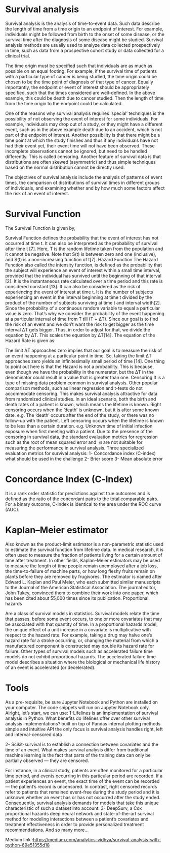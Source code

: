 # Survival analysis
Survival analysis is the analysis of time-to-event data. Such data describe the length of time from a time origin to an endpoint of interest. For example, individuals might be followed from birth to the onset of some disease, or the survival time after the diagnosis of some disease might be studied. Survival analysis methods are usually used to analyze data collected prospectively in time, such as data from a prospective cohort study or data collected for a clinical trial.


The time origin must be specified such that individuals are as much as possible on an equal footing. For example, if the survival time of patients with a particular type of cancer is being studied, the time origin could be chosen to be the time point of diagnosis of that type of cancer. Equally importantly, the endpoint or event of interest should be appropriately specified, such that the times considered are well-defined. In the above example, this could be death due to cancer studied. Then the length of time from the time origin to the endpoint could be calculated.


One of the reasons why survival analysis requires ‘special’ techniques is the possibility of not observing the event of interest for some individuals. For example, individuals may drop out of a study, or they might have a different event, such as in the above example death due to an accident, which is not part of the endpoint of interest. Another possibility is that there might be a time point at which the study finishes and thus if any individuals have not had their event yet, their event time will not have been observed. These incomplete observations cannot be ignored, but need to be handled differently. This is called censoring. Another feature of survival data is that distributions are often skewed (asymmetric) and thus simple techniques based on the normal distribution cannot be directly used.


The objectives of survival analysis include the analysis of patterns of event times, the comparison of distributions of survival times in different groups of individuals, and examining whether and by how much some factors affect the risk of an event of interest.
# Survival Function
The Survival Function is given by,

Survival Function defines the probability that the event of interest has not occurred at time t. It can also be interpreted as the probability of survival after time t [7]. Here, T is the random lifetime taken from the population and it cannot be negative. Note that S(t) is between zero and one (inclusive), and S(t) is a non-increasing function of t[7].
Hazard Function
The Hazard Function also called the intensity function, is defined as the probability that the subject will experience an event of interest within a small time interval, provided that the individual has survived until the beginning of that interval [2]. It is the instantaneous rate calculated over a time period and this rate is considered constant [13]. It can also be considered as the risk of experiencing the event of interest at time t. It is the number of subjects experiencing an event in the interval beginning at time t divided by the product of the number of subjects surviving at time t and interval width[2].
Since the probability of a continuous random variable to equal a particular value is zero. That’s why we consider the probability of the event happening at a particular interval of time from T till (T + ΔT). Since our goal is to find the risk of an event and we don’t want the risk to get bigger as the time interval ΔT gets bigger. Thus, in order to adjust for that, we divide the equation by ΔT. This scales the equation by ΔT[14]. The equation of the Hazard Rate is given as:

The limit ΔT approaches zero implies that our goal is to measure the risk of an event happening at a particular point in time. So, taking the limit ΔT approaches zero yields an infinitesimally small period of time [14].
One thing to point out here is that the Hazard is not a probability. This is because, even though we have the probability in the numerator, but the ΔT in the denominator could result in a value that is greater than one.
Censoring
It is a type of missing data problem common in survival analysis. Other popular comparison methods, such as linear regression and t-tests do not accommodate censoring. This makes survival analysis attractive for data from randomized clinical studies.
In an ideal scenario, both the birth and death rates of a patient is known, which means the lifetime is known.
Right censoring occurs when the ‘death’ is unknown, but it is after some known date. e.g. The ‘death’ occurs after the end of the study, or there was no follow-up with the patient.
Left censoring occurs when the lifetime is known to be less than a certain duration. e.g. Unknown time of initial infection exposure when first meeting with a patient.
Due to the presence of the censoring in survival data, the standard evaluation metrics for regression such as the root of mean squared error and ܴ ଶ are not suitable for measuring the performance in survival analysis. Three specialized evaluation metrics for survival analysis:
1- Concordance index (C-index) what should be used in the challenge
2- Brier score
3- Mean absolute error
# Concordance Index (C‐Index)
It is a rank order statistic for predictions against true outcomes and is defined as the ratio of the concordant pairs to the total comparable pairs. For a binary outcome, C-index is identical to the area under the ROC curve (AUC).
# Kaplan–Meier estimator

Also known as the product-limit estimator is a non-parametric statistic used to estimate the survival function from lifetime data. In medical research, it is often used to measure the fraction of patients living for a certain amount of time after treatment. In other fields, Kaplan–Meier estimators may be used to measure the length of time people remain unemployed after a job loss, the time-to-failure of machine parts, or how long fleshy fruits remain on plants before they are removed by frugivores. The estimator is named after Edward L. Kaplan and Paul Meier, who each submitted similar manuscripts to the Journal of the American Statistical Association. The journal editor, John Tukey, convinced them to combine their work into one paper, which has been cited about 55,000 times since its publication.
Proportional hazards

Are a class of survival models in statistics. Survival models relate the time that passes, before some event occurs, to one or more covariates that may be associated with that quantity of time. In a proportional hazards model, the unique effect of a unit increase in a covariate is multiplicative with respect to the hazard rate. For example, taking a drug may halve one’s hazard rate for a stroke occurring, or, changing the material from which a manufactured component is constructed may double its hazard rate for failure. Other types of survival models such as accelerated failure time models do not exhibit proportional hazards. The accelerated failure time model describes a situation where the biological or mechanical life history of an event is accelerated (or decelerated).
# Tools
As a pre-requisite, be sure Jupyter Notebook and Python are installed on your computer. The code snippets will run on Jupyter Notebook only.
Alright, let’s start, we can use:
1-Lifelines is an implementation of survival analysis in Python. What benefits do lifelines offer over other survival analysis implementations?
built on top of Pandas
internal plotting methods
simple and intuitive API
the only focus is survival analysis
handles right, left and interval-censored data

2- Scikit-survival is to establish a connection between covariates and the time of an event. What makes survival analysis differ from traditional machine learning is the fact that parts of the training data can only be partially observed — they are censored.


For instance, in a clinical study, patients are often monitored for a particular time period, and events occurring in this particular period are recorded. If a patient experiences an event, the exact time of the event can be recorded — the patient’s record is uncensored. In contrast, right censored records refer to patients that remained event-free during the study period and it is unknown whether an event has or has not occurred after the study ended. Consequently, survival analysis demands for models that take this unique characteristic of such a dataset into account.
3- DeepSurv, a Cox proportional hazards deep neural network and state-of-the-art survival method for modeling interactions between a patient’s covariates and treatment effectiveness in order to provide personalized treatment recommendations.
And so many more…



Medium link :https://medium.com/analytics-vidhya/survival-analysis-with-python-69e51355d18
